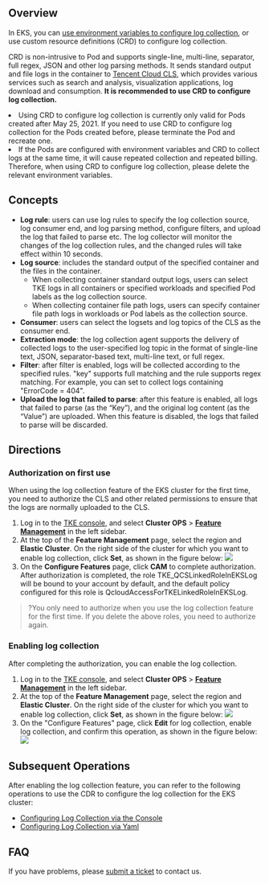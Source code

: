
## Overview
In EKS, you can [use environment variables to configure log collection](https://intl.cloud.tencent.com/document/product/457/37907), or use custom resource definitions (CRD) to configure log collection.

CRD is non-intrusive to Pod and supports single-line, multi-line, separator, full regex, JSON and other log parsing methods. It sends standard output and file logs in the container to [Tencent Cloud CLS](https://intl.cloud.tencent.com/product/cls), which provides various services such as search and analysis, visualization applications, log download and consumption. **It is recommended to use CRD to configure log collection.**


<dx-alert infotype="notice" title="">
<li>Using CRD to configure log collection is currently only valid for Pods created after May 25, 2021. If you need to use CRD to configure log collection for the Pods created before, please terminate the Pod and recreate one.</li>
<li>If the Pods are configured with environment variables and CRD to collect logs at the same time, it will cause repeated collection and repeated billing. Therefore, when using CRD to configure log collection, please delete the relevant environment variables.</li>
</dx-alert>


## Concepts

- **Log rule**: users can use log rules to specify the log collection source, log consumer end, and log parsing method, configure filters, and upload the log that failed to parse etc. The log collector will monitor the changes of the log collection rules, and the changed rules will take effect within 10 seconds.
- **Log source**: includes the standard output of the specified container and the files in the container.
  - When collecting container standard output logs, users can select TKE logs in all containers or specified workloads and specified Pod labels as the log collection source.
  - When collecting container file path logs, users can specify container file path logs in workloads or Pod labels as the collection source.
- **Consumer**: users can select the logsets and log topics of the CLS as the consumer end.
- **Extraction mode**: the log collection agent supports the delivery of collected logs to the user-specified log topic in the format of single-line text, JSON, separator-based text, multi-line text, or full regex.
- **Filter**: after filter is enabled, logs will be collected according to the specified rules. "key" supports full matching and the rule supports regex matching. For example, you can set to collect logs containing "ErrorCode = 404".
- **Upload the log that failed to parse**: after this feature is enabled, all logs that failed to parse (as the “Key”), and the original log content (as the “Value”) are uploaded. When this feature is disabled, the logs that failed to parse will be discarded.




## Directions



### Authorization on first use[](id:role)
When using the log collection feature of the EKS cluster for the first time, you need to authorize the CLS and other related permissions to ensure that the logs are normally uploaded to the CLS.
1. Log in to the [TKE console](https://console.cloud.tencent.com/tke2/cluster?rid=4), and select **Cluster OPS** > **[Feature Management](https://console.cloud.tencent.com/tke2/ops/list?rid=1)** in the left sidebar.
2. At the top of the **Feature Management** page, select the region and **Elastic Cluster**. On the right side of the cluster for which you want to enable log collection, click **Set**, as shown in the figure below:
![](https://main.qcloudimg.com/raw/3f0743029e71e20e4f3b3bfdd7045bab.png)
3. On the **Configure Features** page, click **CAM** to complete authorization.
After authorization is completed, the role TKE_QCSLinkedRoleInEKSLog will be bound to your account by default, and the default policy configured for this role is QcloudAccessForTKELinkedRoleInEKSLog.

>?You only need to authorize when you use the log collection feature for the first time. If you delete the above roles, you need to authorize again.



### Enabling log collection[](id:open)

After completing the authorization, you can enable the log collection.

1. Log in to the [TKE console](https://console.cloud.tencent.com/tke2/cluster?rid=4), and select **Cluster OPS** > **[Feature Management](https://console.cloud.tencent.com/tke2/ops/list?rid=1)** in the left sidebar.
2. At the top of the **Feature Management** page, select the region and **Elastic Cluster**. On the right side of the cluster for which you want to enable log collection, click **Set**, as shown in the figure below:
![](https://main.qcloudimg.com/raw/3f0743029e71e20e4f3b3bfdd7045bab.png)
3. On the "Configure Features" page, click **Edit** for log collection, enable log collection, and confirm this operation, as shown in the figure below:
![](https://main.qcloudimg.com/raw/9c1a88b996982ab6112f9032bfa15040.png)




## Subsequent Operations
After enabling the log collection feature, you can refer to the following operations to use the CDR to configure the log collection for the EKS cluster:
- [Configuring Log Collection via the Console](https://intl.cloud.tencent.com/document/product/457/40585)
- [Configuring Log Collection via Yaml](https://intl.cloud.tencent.com/document/product/457/40951)



## FAQ
If you have problems, please [submit a ticket](https://console.cloud.tencent.com/workorder/category?level1_id=6&level2_id=350&source=0&data_title=%E5%AE%B9%E5%99%A8%E6%9C%8D%E5%8A%A1TKE&step=1) to contact us.




